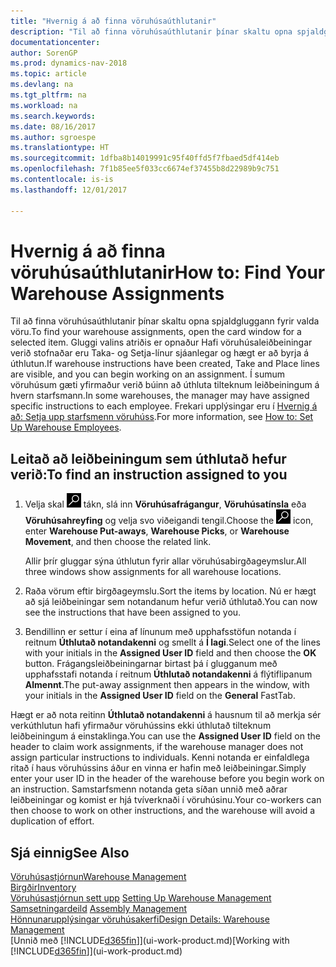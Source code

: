 ```yaml
---
title: "Hvernig á að finna vöruhúsaúthlutanir"
description: "Til að finna vöruhúsaúthlutanir þínar skaltu opna spjaldgluggann fyrir valda vöru. Gluggi valins atriðis er opnaður Hafi vöruhúsaleiðbeiningar verið stofnaðar eru Taka- og Setja-línur sjáanlegar og hægt er að byrja á úthlutun. Í sumum vöruhúsum gæti yfirmaður verið búinn að úthluta tilteknum leiðbeiningum á hvern starfsmann."
documentationcenter: 
author: SorenGP
ms.prod: dynamics-nav-2018
ms.topic: article
ms.devlang: na
ms.tgt_pltfrm: na
ms.workload: na
ms.search.keywords: 
ms.date: 08/16/2017
ms.author: sgroespe
ms.translationtype: HT
ms.sourcegitcommit: 1dfba8b14019991c95f40ffd5f7fbaed5df414eb
ms.openlocfilehash: 7f1b85ee5f033cc6674ef37455b8d22989b9c751
ms.contentlocale: is-is
ms.lasthandoff: 12/01/2017

---
```

# <a name="how-to-find-your-warehouse-assignments"></a><span data-ttu-id="d298e-105">Hvernig á að finna vöruhúsaúthlutanir</span><span class="sxs-lookup"><span data-stu-id="d298e-105">How to: Find Your Warehouse Assignments</span></span>
<span data-ttu-id="d298e-106">Til að finna vöruhúsaúthlutanir þínar skaltu opna spjaldgluggann fyrir valda vöru.</span><span class="sxs-lookup"><span data-stu-id="d298e-106">To find your warehouse assignments, open the card window for a selected item.</span></span> <span data-ttu-id="d298e-107">Gluggi valins atriðis er opnaður Hafi vöruhúsaleiðbeiningar verið stofnaðar eru Taka- og Setja-línur sjáanlegar og hægt er að byrja á úthlutun.</span><span class="sxs-lookup"><span data-stu-id="d298e-107">If warehouse instructions have been created, Take and Place lines are visible, and you can begin working on an assignment.</span></span> <span data-ttu-id="d298e-108">Í sumum vöruhúsum gæti yfirmaður verið búinn að úthluta tilteknum leiðbeiningum á hvern starfsmann.</span><span class="sxs-lookup"><span data-stu-id="d298e-108">In some warehouses, the manager may have assigned specific instructions to each employee.</span></span> <span data-ttu-id="d298e-109">Frekari upplýsingar eru í [Hvernig á að: Setja upp starfsmenn vöruhúss](warehouse-how-to-set-up-warehouse-employees.md).</span><span class="sxs-lookup"><span data-stu-id="d298e-109">For more information, see [How to: Set Up Warehouse Employees](warehouse-how-to-set-up-warehouse-employees.md).</span></span>

## <a name="to-find-an-instruction-assigned-to-you"></a><span data-ttu-id="d298e-110">Leitað að leiðbeiningum sem úthlutað hefur verið:</span><span class="sxs-lookup"><span data-stu-id="d298e-110">To find an instruction assigned to you</span></span>  
1.  <span data-ttu-id="d298e-111">Velja skal ![Leit að síðu eða skýrslu](media/ui-search/search_small.png "Leit að síðu eða skýrslu táknið") tákn, slá inn **Vöruhúsafrágangur**, **Vöruhúsatínsla** eða **Vöruhúsahreyfing** og velja svo viðeigandi tengil.</span><span class="sxs-lookup"><span data-stu-id="d298e-111">Choose the ![Search for Page or Report](media/ui-search/search_small.png "Search for Page or Report icon") icon, enter **Warehouse Put-aways**, **Warehouse Picks**, or **Warehouse Movement**, and then choose the related link.</span></span>

    <span data-ttu-id="d298e-112">Allir þrír gluggar sýna úthlutun fyrir allar vöruhúsabirgðageymslur.</span><span class="sxs-lookup"><span data-stu-id="d298e-112">All three windows show assignments for all warehouse locations.</span></span>  

2. <span data-ttu-id="d298e-113">Raða vörum eftir birgðageymslu.</span><span class="sxs-lookup"><span data-stu-id="d298e-113">Sort the items by location.</span></span> <span data-ttu-id="d298e-114">Nú er hægt að sjá leiðbeiningar sem notandanum hefur verið úthlutað.</span><span class="sxs-lookup"><span data-stu-id="d298e-114">You can now see the instructions that have been assigned to you.</span></span>  
3. <span data-ttu-id="d298e-115">Bendillinn er settur í eina af línunum með upphafsstöfun notanda í reitnum **Úthlutað notandakenni** og smellt á **Í lagi**.</span><span class="sxs-lookup"><span data-stu-id="d298e-115">Select one of the lines with your initials in the **Assigned User ID** field and then choose the **OK** button.</span></span> <span data-ttu-id="d298e-116">Frágangsleiðbeiningarnar birtast þá í glugganum með upphafsstafi notanda í reitnum **Úthlutað notandakenni** á flýtiflipanum **Almennt**.</span><span class="sxs-lookup"><span data-stu-id="d298e-116">The put-away assignment then appears in the window, with your initials in the **Assigned User ID** field on the **General** FastTab.</span></span>  

<span data-ttu-id="d298e-117">Hægt er að nota reitinn **Úthlutað notandakenni** á hausnum til að merkja sér verkúthlutun hafi yfirmaður vöruhússins ekki úthlutað tilteknum leiðbeiningum á einstaklinga.</span><span class="sxs-lookup"><span data-stu-id="d298e-117">You can use the **Assigned User ID** field on the header to claim work assignments, if the warehouse manager does not assign particular instructions to individuals.</span></span> <span data-ttu-id="d298e-118">Kenni notanda er einfaldlega ritað í haus vöruhússins áður en vinna er hafin með leiðbeiningar.</span><span class="sxs-lookup"><span data-stu-id="d298e-118">Simply enter your user ID in the header of the warehouse before you begin work on an instruction.</span></span> <span data-ttu-id="d298e-119">Samstarfsmenn notanda geta síðan unnið með aðrar leiðbeiningar og komist er hjá tvíverknaði í vöruhúsinu.</span><span class="sxs-lookup"><span data-stu-id="d298e-119">Your co-workers can then choose to work on other instructions, and the warehouse will avoid a duplication of effort.</span></span>  

## <a name="see-also"></a><span data-ttu-id="d298e-120">Sjá einnig</span><span class="sxs-lookup"><span data-stu-id="d298e-120">See Also</span></span>  
[<span data-ttu-id="d298e-121">Vöruhúsastjórnun</span><span class="sxs-lookup"><span data-stu-id="d298e-121">Warehouse Management</span></span>](warehouse-manage-warehouse.md)  
[<span data-ttu-id="d298e-122">Birgðir</span><span class="sxs-lookup"><span data-stu-id="d298e-122">Inventory</span></span>](inventory-manage-inventory.md)  
<span data-ttu-id="d298e-123">[Vöruhúsastjórnun sett upp](warehouse-setup-warehouse.md)   </span><span class="sxs-lookup"><span data-stu-id="d298e-123">[Setting Up Warehouse Management](warehouse-setup-warehouse.md)   </span></span>  
<span data-ttu-id="d298e-124">[Samsetningardeild](assembly-assemble-items.md)  </span><span class="sxs-lookup"><span data-stu-id="d298e-124">[Assembly Management](assembly-assemble-items.md)  </span></span>  
[<span data-ttu-id="d298e-125">Hönnunarupplýsingar vöruhúsakerfi</span><span class="sxs-lookup"><span data-stu-id="d298e-125">Design Details: Warehouse Management</span></span>](design-details-warehouse-management.md)  
<span data-ttu-id="d298e-126">[Unnið með [!INCLUDE[d365fin](includes/d365fin_md.md)]](ui-work-product.md)</span><span class="sxs-lookup"><span data-stu-id="d298e-126">[Working with [!INCLUDE[d365fin](includes/d365fin_md.md)]](ui-work-product.md)</span></span> 

